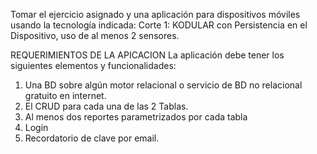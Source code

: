 Tomar el ejercicio asignado y una aplicación para dispositivos móviles usando la tecnología
indicada:
Corte 1: KODULAR con Persistencia en el Dispositivo, uso de al menos 2 sensores.

REQUERIMIENTOS DE LA APICACION
La aplicación debe tener los siguientes elementos y funcionalidades:
1. Una BD sobre algún motor relacional o servicio de BD no relacional gratuito en internet.
2. El CRUD para cada una de las 2 Tablas.
3. Al menos dos reportes parametrizados por cada tabla
4. Login
5. Recordatorio de clave por email.
